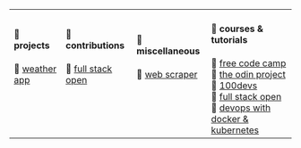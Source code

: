 <table>
  <tr>
    <td>
      <h4>📁 projects</h4>
        💠 <a href="https://github.com/nikogenix/weather_app">weather app</a>
        <br>
        <br>
        <br>
        <br>
        <br>
    </td>
    <td>
      <h4>📁 contributions</h4>
        💠 <a href="https://github.com/fullstack-hy2020/fullstack-hy2020.github.io/pulls?q=is%3Apr+author%3Anikogenix+">full stack open</a>
        <br>
        <br>
        <br>
        <br>
        <br>
    </td>
    <td>
      <h4>📁 miscellaneous</h4>
        💠 <a href="https://github.com/nikogenix/basic_web_scraper">web scraper</a>
        <br>
        <br>
        <br>
        <br>
        <br>
    </td>
    <td>
      <h4>📁 courses & tutorials</h4>
        💠 <a href="https://github.com/stars/nikogenix/lists/freecodecamp">free code camp</a>
        <br>
        💠 <a href="https://github.com/stars/nikogenix/lists/the-odin-project">the odin project</a>
        <br>
        💠 <a href="https://github.com/stars/nikogenix/lists/100devs">100devs</a>
        <br>
        💠 <a href="https://github.com/stars/nikogenix/lists/full-stack-open">full stack open</a>
        <br>
        💠 <a href="https://github.com/stars/nikogenix/lists/docker-kubernetes">devops with docker & kubernetes</a>
    </td>
  </tr>
</table>
